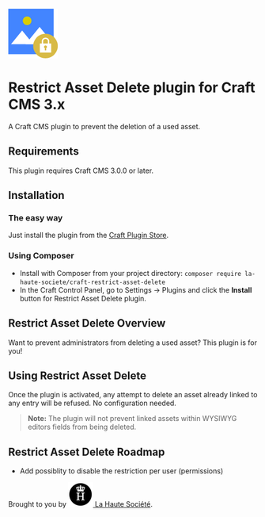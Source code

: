 ![LHS Restrict Asset Delete](resources/img/icon.png)

# Restrict Asset Delete plugin for Craft CMS 3.x

A Craft CMS plugin to prevent the deletion of a used asset.

## Requirements

This plugin requires Craft CMS 3.0.0 or later.

## Installation

### The easy way

Just install the plugin from the [Craft Plugin Store][craft-plugin-store].

### Using Composer

  - Install with Composer from your project directory: `composer require la-haute-societe/craft-restrict-asset-delete`
  - In the Craft Control Panel, go to Settings → Plugins and click the **Install** button for Restrict Asset Delete plugin.


## Restrict Asset Delete Overview

Want to prevent administrators from deleting a used asset?
This plugin is for you!


## Using Restrict Asset Delete

Once the plugin is activated, any attempt to delete an asset already linked to any entry will be refused. No configuration needed.

> **Note:**
> The plugin will not prevent linked assets within WYSIWYG editors fields from being deleted.


## Restrict Asset Delete Roadmap

* Add possiblity to disable the restriction per user (permissions)


Brought to you by [![LHS Logo](resources/img/lhs.png) La Haute Société][lhs-site].

[lhs-site]: https://www.lahautesociete.com
[craft-plugin-store]: https://plugins.craftcms.com
